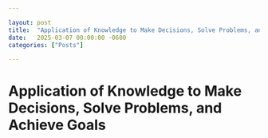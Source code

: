 ```yaml
---

layout: post
title:  "Application of Knowledge to Make Decisions, Solve Problems, and Achieve Goals"
date:   2025-03-07 00:00:00 -0600
categories: ["Posts"] 

---
```


# Application of Knowledge to Make Decisions, Solve Problems, and Achieve Goals